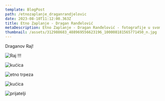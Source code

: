 ```yaml
---
template: BlogPost
path: /etnozaplanje_draganrandjelovic
date: 2023-08-10T11:12:00.363Z
title: Etno Zaplanje - Dragan Ranđelović
metaDescription: Etno Zaplanje - Dragan Ranđelović - fotografije u svom etno dvorištu.
thumbnail: /assets/312988683_488969556623196_100008181565771450_n.jpg
---
```

Draganov Raj!

![](/assets/312988683_488969556623196_100008181565771450_n.jpg "Raj !!!")

![](/assets/312709271_509826527445139_8233981165092843180_n.jpg "kućica")

![](/assets/312811733_1548906068958795_949877718287065_n.jpg "etno trpeza")

![](/assets/312709271_509826527445139_8233981165092843180_n.jpg "kućica")

![](/assets/313093819_1233778340532775_1557304470797828959_n.jpg "prijatelji")
